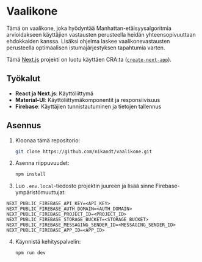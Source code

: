 # Vaalikone

Tämä on vaalikone, joka hyödyntää Manhattan-etäisyysalgoritmia arvioidakseen käyttäjien vastausten perusteella heidän yhteensopivuuttaan ehdokkaiden kanssa. Lisäksi ohjelma laskee vaalikonevastausten perusteella optimaalisen istumajärjestyksen tapahtumia varten.

Tämä [Next.js](https://nextjs.org) projekti on luotu käyttäen CRA:ta ([`create-next-app`](https://nextjs.org/docs/app/api-reference/cli/create-next-app)).

## Työkalut

- **React ja Next.js**: Käyttöliittymä
- **Material-UI**: Käyttöliittymäkomponentit ja responsiivisuus
- **Firebase**: Käyttäjien tunnistautuminen ja tietojen tallennus

## Asennus

1. Kloonaa tämä repositorio:
   ```bash
   git clone https://github.com/nikandt/vaalikone.git
   ```

2. Asenna riippuvuudet:
   ```bash
   npm install
   ```

3. Luo `.env.local`-tiedosto projektin juureen ja lisää sinne Firebase-ympäristömuuttujat:

```
NEXT_PUBLIC_FIREBASE_API_KEY=<API_KEY>
NEXT_PUBLIC_FIREBASE_AUTH_DOMAIN=<AUTH_DOMAIN>
NEXT_PUBLIC_FIREBASE_PROJECT_ID=<PROJECT_ID>
NEXT_PUBLIC_FIREBASE_STORAGE_BUCKET=<STORAGE_BUCKET>
NEXT_PUBLIC_FIREBASE_MESSAGING_SENDER_ID=<MESSAGING_SENDER_ID>
NEXT_PUBLIC_FIREBASE_APP_ID=<APP_ID>
```

4. Käynnistä kehityspalvelin:

   ```bash
   npm run dev
   ```
